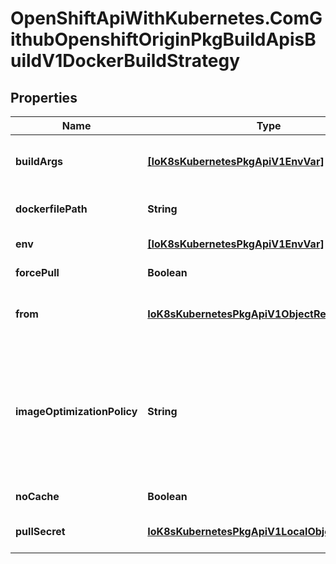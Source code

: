 # OpenShiftApiWithKubernetes.ComGithubOpenshiftOriginPkgBuildApisBuildV1DockerBuildStrategy

## Properties
Name | Type | Description | Notes
------------ | ------------- | ------------- | -------------
**buildArgs** | [**[IoK8sKubernetesPkgApiV1EnvVar]**](IoK8sKubernetesPkgApiV1EnvVar.md) | buildArgs contains build arguments that will be resolved in the Dockerfile.  See https://docs.docker.com/engine/reference/builder/#/arg for more details. | [optional] 
**dockerfilePath** | **String** | dockerfilePath is the path of the Dockerfile that will be used to build the Docker image, relative to the root of the context (contextDir). | [optional] 
**env** | [**[IoK8sKubernetesPkgApiV1EnvVar]**](IoK8sKubernetesPkgApiV1EnvVar.md) | env contains additional environment variables you want to pass into a builder container. | [optional] 
**forcePull** | **Boolean** | forcePull describes if the builder should pull the images from registry prior to building. | [optional] 
**from** | [**IoK8sKubernetesPkgApiV1ObjectReference**](IoK8sKubernetesPkgApiV1ObjectReference.md) | from is reference to an DockerImage, ImageStreamTag, or ImageStreamImage from which the docker image should be pulled the resulting image will be used in the FROM line of the Dockerfile for this build. | [optional] 
**imageOptimizationPolicy** | **String** | imageOptimizationPolicy describes what optimizations the system can use when building images to reduce the final size or time spent building the image. The default policy is &#39;None&#39; which means the final build image will be equivalent to an image created by the Docker build API. The experimental policy &#39;SkipLayers&#39; will avoid commiting new layers in between each image step, and will fail if the Dockerfile cannot provide compatibility with the &#39;None&#39; policy. An additional experimental policy &#39;SkipLayersAndWarn&#39; is the same as &#39;SkipLayers&#39; but simply warns if compatibility cannot be preserved. | [optional] 
**noCache** | **Boolean** | noCache if set to true indicates that the docker build must be executed with the --no-cache&#x3D;true flag | [optional] 
**pullSecret** | [**IoK8sKubernetesPkgApiV1LocalObjectReference**](IoK8sKubernetesPkgApiV1LocalObjectReference.md) | pullSecret is the name of a Secret that would be used for setting up the authentication for pulling the Docker images from the private Docker registries | [optional] 



